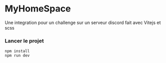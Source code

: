 # MyHomeSpace
Une integration pour un challenge sur un serveur discord fait avec Vitejs et scss

### Lancer le projet

```
npm install
npm run dev
```

